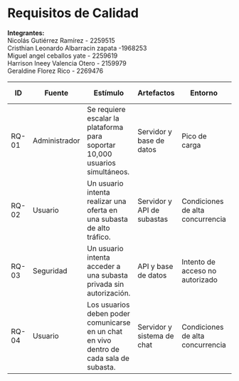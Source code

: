 
# Requisitos de Calidad

**Integrantes:**  
Nicolás Gutiérrez Ramírez - 2259515  
Cristhian Leonardo Albarracin zapata -1968253   
Miguel angel ceballos yate - 2259619   
Harrison Ineey Valencia Otero - 2159979  
Geraldine Florez Rico - 2269476   



| ID    | Fuente       | Estímulo                                                       | Artefactos               | Entorno                        | Respuesta                                                          | Medida de Respuesta                                         |
|-------|-------------|----------------------------------------------------------------|--------------------------|--------------------------------|--------------------------------------------------------------------|-------------------------------------------------------------|
| RQ-01 | Administrador | Se requiere escalar la plataforma para soportar 10,000 usuarios simultáneos. | Servidor y base de datos  | Pico de carga                  | Se deben habilitar instancias adicionales en la nube de manera automática. | La latencia no debe superar los 2 segundos por petición.  |
| RQ-02 | Usuario      | Un usuario intenta realizar una oferta en una subasta de alto tráfico. | Servidor y API de subastas | Condiciones de alta concurrencia | La oferta debe ser procesada sin errores ni inconsistencias.   | 99.9% de las ofertas deben registrarse sin fallos.         |
| RQ-03 | Seguridad    | Un usuario intenta acceder a una subasta privada sin autorización. | API y base de datos      | Intento de acceso no autorizado | El sistema debe bloquear el acceso y registrar el intento en los logs. | 100% de accesos no autorizados deben ser rechazados.       |
| RQ-04 | Usuario      | Los usuarios deben poder comunicarse en un chat en vivo dentro de cada sala de subasta. | Servidor y sistema de chat | Condiciones de alta concurrencia | El chat debe ser en tiempo real y permitir mensajes sin retraso significativo. | 99% de los mensajes deben entregarse en menos de 1 segundo. |

